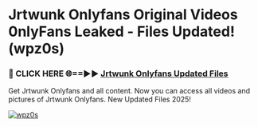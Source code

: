 # Jrtwunk Onlyfans Original Videos 0nlyFans Leaked - Files Updated! (wpz0s)

<h3>🔴 CLICK HERE 🌐==►► <a href="https://tinyurl.com/2m67pmp6" rel="nofollow">Jrtwunk Onlyfans Updated Files</a></h3>

Get Jrtwunk Onlyfans and all content. Now you can access all videos and pictures of Jrtwunk Onlyfans. New Updated Files 2025!

[![wpz0s](https://i.imgur.com/H4QAA4z.gif)](https://tinyurl.com/2m67pmp6)